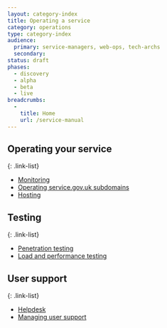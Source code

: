 ```yaml
---
layout: category-index
title: Operating a service
category: operations
type: category-index
audience:
  primary: service-managers, web-ops, tech-archs
  secondary: 
status: draft
phases:
  - discovery
  - alpha
  - beta
  - live
breadcrumbs:
  -
    title: Home
    url: /service-manual
---
```



## Operating your service

{: .link-list} 
* [Monitoring](/service-manual/operations/monitoring.html)
* [Operating service.gov.uk subdomains](/service-manual/operations/operating-servicegovuk-subdomains.html)
* [Hosting](/service-manual/operations/hosting.html)

## Testing

{: .link-list} 
* [Penetration testing](/service-manual/operations/penetration-testing.html)
* [Load and performance testing](/service-manual/operations/load-and-performance-testing.html)

## User support

{: .link-list} 
* [Helpdesk](/service-manual/operations/helpdesk.html)
* [Managing user support](/service-manual/operations/managing-user-support.html)
